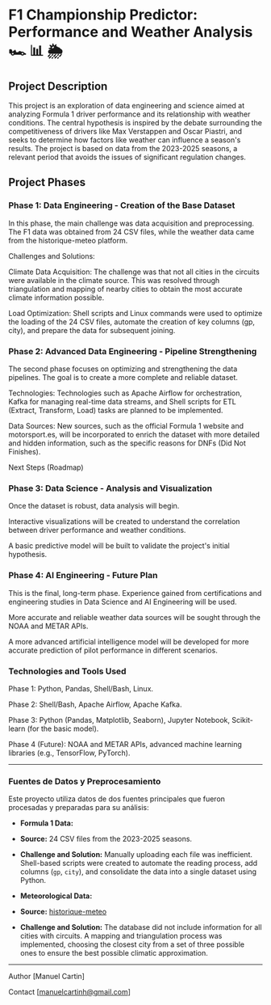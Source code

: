 # F1 Championship Predictor: Performance and Weather Analysis 🏎️ 📊 🌦️
## Project Description
This project is an exploration of data engineering and science aimed at analyzing Formula 1 driver performance and its relationship with weather conditions. The central hypothesis is inspired by the debate surrounding the competitiveness of drivers like Max Verstappen and Oscar Piastri, and seeks to determine how factors like weather can influence a season's results. The project is based on data from the 2023-2025 seasons, a relevant period that avoids the issues of significant regulation changes.

## Project Phases
### Phase 1: Data Engineering - Creation of the Base Dataset
In this phase, the main challenge was data acquisition and preprocessing. The F1 data was obtained from 24 CSV files, while the weather data came from the historique-meteo platform.

Challenges and Solutions:

Climate Data Acquisition: The challenge was that not all cities in the circuits were available in the climate source. This was resolved through triangulation and mapping of nearby cities to obtain the most accurate climate information possible.

Load Optimization: Shell scripts and Linux commands were used to optimize the loading of the 24 CSV files, automate the creation of key columns (gp, city), and prepare the data for subsequent joining.

### Phase 2: Advanced Data Engineering - Pipeline Strengthening
The second phase focuses on optimizing and strengthening the data pipelines. The goal is to create a more complete and reliable dataset.

Technologies: Technologies such as Apache Airflow for orchestration, Kafka for managing real-time data streams, and Shell scripts for ETL (Extract, Transform, Load) tasks are planned to be implemented.

Data Sources: New sources, such as the official Formula 1 website and motorsport.es, will be incorporated to enrich the dataset with more detailed and hidden information, such as the specific reasons for DNFs (Did Not Finishes).

Next Steps (Roadmap)
### Phase 3: Data Science - Analysis and Visualization

Once the dataset is robust, data analysis will begin.

Interactive visualizations will be created to understand the correlation between driver performance and weather conditions.

A basic predictive model will be built to validate the project's initial hypothesis.

### Phase 4: AI Engineering - Future Plan

This is the final, long-term phase. Experience gained from certifications and engineering studies in Data Science and AI Engineering will be used.

More accurate and reliable weather data sources will be sought through the NOAA and METAR APIs.

A more advanced artificial intelligence model will be developed for more accurate prediction of pilot performance in different scenarios.

### Technologies and Tools Used
Phase 1: Python, Pandas, Shell/Bash, Linux.

Phase 2: Shell/Bash, Apache Airflow, Apache Kafka.

Phase 3: Python (Pandas, Matplotlib, Seaborn), Jupyter Notebook, Scikit-learn (for the basic model).

Phase 4 (Future): NOAA and METAR APIs, advanced machine learning libraries (e.g., TensorFlow, PyTorch).

---
### **Fuentes de Datos y Preprocesamiento**

Este proyecto utiliza datos de dos fuentes principales que fueron procesadas y preparadas para su análisis:

* **Formula 1 Data:**
* **Source:** 24 CSV files from the 2023-2025 seasons.
* **Challenge and Solution:** Manually uploading each file was inefficient. Shell-based scripts were created to automate the reading process, add columns (`gp`, `city`), and consolidate the data into a single dataset using Python.

* **Meteorological Data:**
* **Source:** [historique-meteo](https://www.historique-meteo.net/)
* **Challenge and Solution:** The database did not include information for all cities with circuits. A mapping and triangulation process was implemented, choosing the closest city from a set of three possible ones to ensure the best possible climatic approximation.

---

Author
[Manuel Cartin]

Contact
[manuelcartinh@gmail.com]
